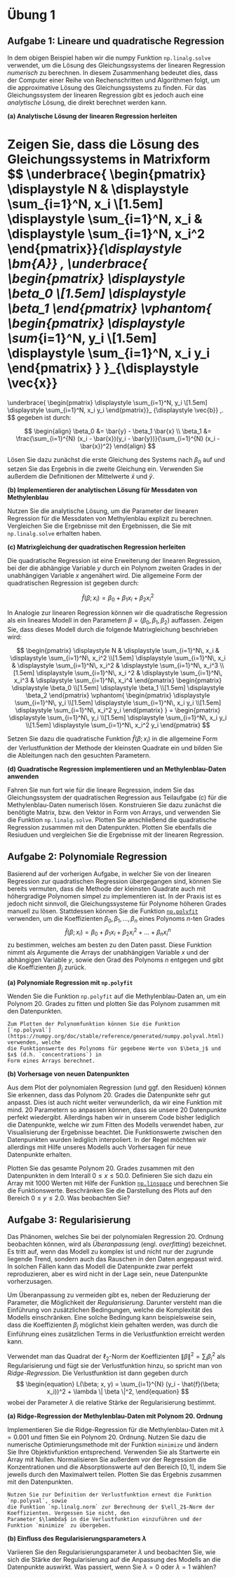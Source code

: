 # Übung 1


## Aufgabe 1: Lineare und quadratische Regression

<!--- ANCHOR: aufgabe_1 --->

In dem obigen Beispiel haben wir die numpy Funktion `np.linalg.solve` verwendet, um die Lösung des 
Gleichungssystems der linearen Regression *numerisch* zu berechnen. In diesem Zusammenhang bedeutet 
dies, dass der Computer einer Reihe von Rechenschritten und Algorithmen folgt, um die approximative 
Lösung des Gleichungssystems zu finden. Für das Gleichungssystem der linearen Regression gibt es jedoch 
auch eine *analytische* Lösung, die direkt berechnet werden kann.

**(a) Analytische Lösung der linearen Regression herleiten**

Zeigen Sie, dass die Lösung des Gleichungssystems in Matrixform
$$
  \underbrace{
  \begin{pmatrix}
    \displaystyle N & \displaystyle \sum_{i=1}^N\, x_i \\[1.5em]
    \displaystyle \sum_{i=1}^N\, x_i & \displaystyle \sum_{i=1}^N\, x_i^2
  \end{pmatrix}}_{\displaystyle \bm{A}}
  \,
  \underbrace{
  \begin{pmatrix}
    \displaystyle \beta_0 \\[1.5em]
    \displaystyle \beta_1
  \end{pmatrix}
  \vphantom{
    \begin{pmatrix}
      \displaystyle \sum_{i=1}^N\, y_i \\[1.5em]
      \displaystyle \sum_{i=1}^N\, x_i y_i
    \end{pmatrix}
  }
  }_{\displaystyle \vec{x}}
  =
  \underbrace{
  \begin{pmatrix}
    \displaystyle \sum_{i=1}^N\, y_i \\[1.5em]
    \displaystyle \sum_{i=1}^N\, x_i y_i
  \end{pmatrix}}_ {\displaystyle \vec{b}} \,.
$$ 
gegeben ist durch:

$$
    \begin{align}
        \beta_0 &= \bar{y} - \beta_1 \bar{x} \\
        \beta_1 &= \frac{\sum_{i=1}^{N} (x_i - \bar{x})(y_i - \bar{y})}{\sum_{i=1}^{N} (x_i - \bar{x})^2}
    \end{align}
$$

Lösen Sie dazu zunächst die erste Gleichung des Systems nach $\beta_0$ 
auf und setzen Sie das Ergebnis in die zweite Gleichung ein. Verwenden Sie außerdem die Definitionen der 
Mittelwerte $\bar{x}$ und $\bar{y}$.

**(b) Implementieren der analytischen Lösung für Messdaten von Methylenblau**

Nutzen Sie die analytische Lösung, um die Parameter der linearen Regression für die Messdaten von Methylenblau 
explizit zu berechnen. Vergleichen Sie die Ergebnisse mit den Ergebnissen, die Sie mit `np.linalg.solve` 
erhalten haben.

<!-- 
Lösung:
```python
{{include ../codes/01-regression/exercise_01.py:exercise_01_b}}
```
-->

**(c) Matrixgleichung der quadratischen Regression herleiten**

Die quadratische Regression ist eine Erweiterung der linearen Regression, bei der die abhängige Variable $y$ 
durch ein Polynom zweiten Grades in der unabhängigen Variable $x$ angenähert wird. Die allgemeine Form der 
quadratischen Regression ist gegeben durch:

$$
  \hat{f}(\beta; x_i) = \beta_0 + \beta_1 x_i + \beta_2 x_i^2
$$

In Analogie zur linearen Regression können wir die quadratische Regression als ein lineares Modell in 
den Parametern $\beta = (\beta_0, \beta_1, \beta_2)$ auffassen. Zeigen Sie, dass dieses Modell durch 
die folgende Matrixgleichung beschrieben wird:

$$
    \begin{pmatrix}
        \displaystyle N & \displaystyle \sum_{i=1}^N\, x_i & \displaystyle \sum_{i=1}^N\, x_i^2 \\[1.5em]
        \displaystyle \sum_{i=1}^N\, x_i & \displaystyle \sum_{i=1}^N\, x_i^2 & \displaystyle \sum_{i=1}^N\, x_i^3 \\[1.5em]
        \displaystyle \sum_{i=1}^N\, x_i ^2 & \displaystyle \sum_{i=1}^N\, x_i^3 & \displaystyle \sum_{i=1}^N\, x_i^4
    \end{pmatrix}
    \begin{pmatrix}
        \displaystyle \beta_0 \\[1.5em]
        \displaystyle \beta_1 \\[1.5em]
        \displaystyle \beta_2
    \end{pmatrix}
    \vphantom{
    \begin{pmatrix}
        \displaystyle \sum_{i=1}^N\, y_i \\[1.5em]
        \displaystyle \sum_{i=1}^N\, x_i y_i \\[1.5em]
        \displaystyle \sum_{i=1}^N\, x_i^2 y_i
    \end{pmatrix}
    }
    =
    \begin{pmatrix}
        \displaystyle \sum_{i=1}^N\, y_i \\[1.5em]
        \displaystyle \sum_{i=1}^N\, x_i y_i \\[1.5em]
        \displaystyle \sum_{i=1}^N\, x_i^2 y_i
    \end{pmatrix}
$$

Setzen Sie dazu die quadratische Funktion $\hat{f}(\beta; x_i)$ in die allgemeine Form der
Verlustfunktion der Methode der kleinsten Quadrate ein und bilden Sie die Ableitungen 
nach den gesuchten Parametern.

**(d) Quadratische Regression implementieren und an Methylenblau-Daten 
anwenden**

Fahren Sie nun fort wie für die lineare Regression, indem Sie das Gleichungssystem der quadratischen 
Regression aus Teilaufgabe (c) für die Methylenblau-Daten numerisch lösen. 
Konstruieren Sie dazu zunächst die benötigte Matrix, bzw. den Vektor in Form von Arrays, und verwenden 
Sie die Funktion `np.linalg.solve`. Plotten Sie anschließend die quadratische Regression zusammen 
mit den Datenpunkten. Plotten Sie ebenfalls die Resiuduen und vergleichen Sie die Ergebnisse mit der 
linearen Regression.

<!-- 
Lösung:
```python
{{include ../codes/01-regression/exercise_01.py:exercise_01_d}}
```
-->

<!--- ANCHOR_END: aufgabe_1 --->

## Aufgabe 2: Polynomiale Regression

<!--- ANCHOR: aufgabe_2 --->

Basierend auf der vorherigen Aufgabe, in welcher Sie von der linearen
Regression zur quadratischen Regression übergegangen sind, können Sie
bereits vermuten, dass die Methode der kleinsten Quadrate auch mit
höhergradige Polynomen simpel zu implementieren ist. In der Praxis ist es jedoch
nicht sinnvoll, die Gleichungssysteme für Polynome höheren Grades
manuell zu lösen. Stattdessen können Sie die Funktion 
[`np.polyfit`](https://numpy.org/doc/stable/reference/generated/numpy.polyfit.html)
verwenden, um die Koeffizienten ${\beta_0, \beta_1, \ldots, \beta_n}$ eines Polynoms $n$-ten Grades
$$
\begin{equation}
    \hat{f}(\beta; x_i) = \beta_0 + \beta_1 x_i + \beta_2 x_i^2 + \ldots + \beta_n x_i^n
\end{equation}
$$
zu bestimmen, welches am besten zu den Daten passt. Diese Funktion
nimmt als Argumente die Arrays der unabhängigen Variable $x$ und 
der abhängigen Variable $y$, sowie den Grad des Polynoms $n$ entgegen und
gibt die Koeffizienten $\beta_j$ zurück.

**(a) Polynomiale Regression mit `np.polyfit`**

Wenden Sie die Funktion `np.polyfit` auf die Methylenblau-Daten an, um
ein Polynom 20. Grades zu fitten und plotten Sie das Polynom zusammen mit den Datenpunkten.

```admonish tip title="Tipp"
Zum Plotten der Polynomfunktion können Sie die Funktion 
[`np.polyval`](https://numpy.org/doc/stable/reference/generated/numpy.polyval.html) verwenden, welche
die Funktionswerte des Polynoms für gegebene Werte von $\beta_j$ und $x$ (d.h. `concentrations`) in 
Form eines Arrays berechnet.
```

<!-- 
Lösung:
```python
{{include ../codes/01-regression/exercise_01.py:exercise_02_a}}
```
-->

**(b) Vorhersage von neuen Datenpunkten**

Aus dem Plot der polynomialen Regression (und ggf. den Residuen) können Sie erkennen, 
dass das Polynom 20. Grades die Datenpunkte sehr gut anpasst. Dies ist auch nicht weiter
verwunderlich, da wir eine Funktion mit mind. 20 Parametern so anpassen können, dass sie 
unsere 20 Datenpunkte perfekt wiedergibt. Allerdings haben wir in unserem
Code bisher lediglich die Datenpunkte, welche wir zum Fitten des Modells verwendet haben, zur 
Visualisierung der Ergebnisse beachtet. Die Funktionswerte zwischen den Datenpunkten wurden 
lediglich interpoliert. In der Regel möchten wir allerdings mit Hilfe unseres Modells auch 
Vorhersagen für neue Datenpunkte erhalten. 

Plotten Sie das gesamte Polynom 20. Grades zusammen mit den Datenpunkten in dem Interall
$0 \leq x \leq 50.0$. Definieren Sie sich dazu ein Array mit 1000 Werten mit Hilfe 
der Funktion [`np.linspace`](https://numpy.org/doc/stable/reference/generated/numpy.linspace.html) 
und berechnen Sie die Funktionswerte. Beschränken Sie die Darstellung des Plots auf den Bereich $0 \leq y \leq 2.0$.
Was beobachten Sie?

<!-- 
Lösung:
```python
{{include ../codes/01-regression/exercise_01.py:exercise_02_b}}
```
-->

<!--- ANCHOR_END: aufgabe_2 --->

## Aufgabe 3: Regularisierung

<!--- ANCHOR: aufgabe_3 --->

Das Phänomen, welches Sie bei der polynomialen Regression 20. Ordnung beobachten können,
wird als *Überanpassung* (engl. *overfitting*) bezeichnet. Es tritt auf, wenn das Modell zu komplex ist
und nicht nur der zugrunde liegende Trend, sondern auch das Rauschen in den Daten
angepasst wird. In solchen Fällen kann das Modell die Datenpunkte zwar perfekt reproduzieren, 
aber es wird nicht in der Lage sein, neue Datenpunkte vorherzusagen.

Um Überanpassung zu vermeiden gibt es, neben der Reduzierung der Parameter, die Möglichkeit der 
*Regularisierung*. Darunter versteht man die Einführung von zusätzlichen Bedingungen, welche die 
Komplexität des Modells einschränken. Eine solche Bedingung kann beispielsweise sein, dass die
Koeffizienten $\beta_j$ möglichst klein gehalten werden, was durch die Einführung eines
zusätzlichen Terms in die Verlustfunktion erreicht werden kann. 

Verwendet man das Quadrat der $\ell_2$-Norm der Koeffizienten $\| \beta \|^2 = \sum_i \beta_i^2$ 
als Regularisierung und fügt sie der Verlustfunktion hinzu, so spricht man von *Ridge-Regression*. 
Die Verlustfunktion ist dann gegeben durch
$$
\begin{equation}
    L(\beta; x, y) = \sum_{i=1}^{N} (y_i - \hat{f}(\beta; x_i))^2 + \lambda \| \beta \|^2,
\end{equation}
$$
wobei der Parameter $\lambda$ die relative Stärke der Regularisierung bestimmt.

**(a) Ridge-Regression der Methylenblau-Daten mit Polynom 20. Ordnung**

Implementieren Sie die Ridge-Regression für die Methylenblau-Daten mit $\lambda = 0.001$
und fitten Sie ein Polynom 20. Ordnung. Nutzen Sie dazu die numerische Optimierungsmethode
mit der Funktion `minimize` und ändern Sie Ihre Objektivfunktion entsprechend. Verwenden Sie
als Startwerte ein Array mit Nullen. Normalisieren Sie außerdem vor der Regression die 
Konzentrationen und die Absorptionswerte auf den Bereich $[0, 1]$, indem Sie jeweils durch den Maximalwert 
teilen. Plotten Sie das Ergebnis zusammen mit den Datenpunkten.

```admonish tip title="Tipp"
Nutzen Sie zur Definition der Verlustfunktion erneut die Funktion `np.polyval`, sowie
die Funktion `np.linalg.norm` zur Berechnung der $\ell_2$-Norm der Koeffizienten. Vergessen Sie nicht, den
Parameter $\lambda$ in die Verlustfunktion einzuführen und der Funktion `minimize` zu übergeben.
```

<!--
Lösung:
```python
{{include ../codes/01-regression/exercise_01.py:exercise_03_a}}
```
-->

**(b) Einfluss des Regularisierungsparameters $\lambda$**

Variieren Sie den Regularisierungsparameter $\lambda$ und beobachten Sie, wie sich die Stärke der
Regularisierung auf die Anpassung des Modells an die Datenpunkte auswirkt. Was passiert, wenn Sie $\lambda = 0$ oder 
$\lambda = 1$ wählen?

<!--- ANCHOR_END: aufgabe_3 --->

